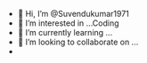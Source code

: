 - 👋 Hi, I’m @Suvendukumar1971
- 👀 I’m interested in ...Coding 
- 🌱 I’m currently learning ...
- 💞️ I’m looking to collaborate on ...
-

<!---
Suvendukumar1971/Suvendukumar1971 is a ✨ special ✨ repository because its `README.md` (this file) appears on your GitHub profile.
You can click the Preview link to take a look at your changes.
--->
